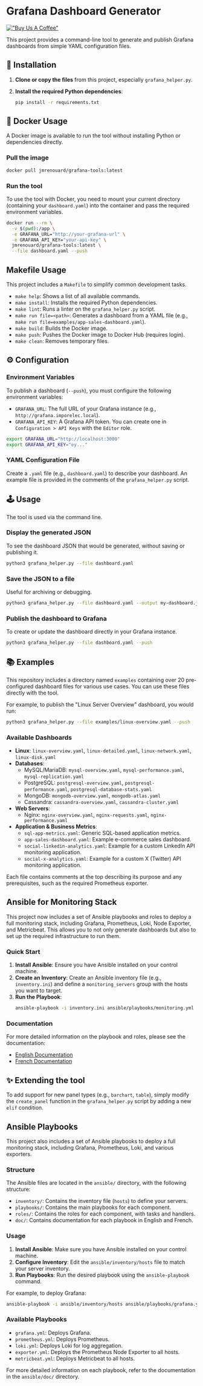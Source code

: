 # Grafana Dashboard Generator

[!["Buy Us A Coffee"](https://www.buymeacoffee.com/assets/img/custom_images/orange_img.png)](https://www.buymeacoffee.com/jmrenouard)

This project provides a command-line tool to generate and publish Grafana dashboards from simple YAML configuration files.

## 🚀 Installation

1.  **Clone or copy the files** from this project, especially `grafana_helper.py`.

2.  **Install the required Python dependencies**:
    ```bash
    pip install -r requirements.txt
    ```

## 🐳 Docker Usage

A Docker image is available to run the tool without installing Python or dependencies directly.

### Pull the image

```bash
docker pull jmrenouard/grafana-tools:latest
```

### Run the tool

To use the tool with Docker, you need to mount your current directory (containing your `dashboard.yaml`) into the container and pass the required environment variables.

```bash
docker run --rm \
  -v $(pwd):/app \
  -e GRAFANA_URL="http://your-grafana-url" \
  -e GRAFANA_API_KEY="your-api-key" \
  jmrenouard/grafana-tools:latest \
  --file dashboard.yaml --push
```

## Makefile Usage

This project includes a `Makefile` to simplify common development tasks.

-   `make help`: Shows a list of all available commands.
-   `make install`: Installs the required Python dependencies.
-   `make lint`: Runs a linter on the `grafana_helper.py` script.
-   `make run file=<path>`: Generates a dashboard from a YAML file (e.g., `make run file=examples/app-sales-dashboard.yaml`).
-   `make build`: Builds the Docker image.
-   `make push`: Pushes the Docker image to Docker Hub (requires login).
-   `make clean`: Removes temporary files.

## ⚙️ Configuration

### Environment Variables

To publish a dashboard (`--push`), you must configure the following environment variables:

-   `GRAFANA_URL`: The full URL of your Grafana instance (e.g., `http://grafana.imporelec.local`).
-   `GRAFANA_API_KEY`: A Grafana API token. You can create one in `Configuration > API Keys` with the `Editor` role.

```bash
export GRAFANA_URL="http://localhost:3000"
export GRAFANA_API_KEY="ey..."
```

### YAML Configuration File

Create a `.yaml` file (e.g., `dashboard.yaml`) to describe your dashboard. An example file is provided in the comments of the `grafana_helper.py` script.

## 🕹️ Usage

The tool is used via the command line.

### Display the generated JSON

To see the dashboard JSON that would be generated, without saving or publishing it.

```bash
python3 grafana_helper.py --file dashboard.yaml
```

### Save the JSON to a file

Useful for archiving or debugging.

```bash
python3 grafana_helper.py --file dashboard.yaml --output my-dashboard.json
```

### Publish the dashboard to Grafana

To create or update the dashboard directly in your Grafana instance.

```bash
python3 grafana_helper.py --file dashboard.yaml --push
```

## 📚 Examples

This repository includes a directory named `examples` containing over 20 pre-configured dashboard files for various use cases. You can use these files directly with the tool.

For example, to publish the "Linux Server Overview" dashboard, you would run:

```bash
python3 grafana_helper.py --file examples/linux-overview.yaml --push
```

### Available Dashboards

*   **Linux**: `linux-overview.yaml`, `linux-detailed.yaml`, `linux-network.yaml`, `linux-disk.yaml`
*   **Databases**:
    *   MySQL/MariaDB: `mysql-overview.yaml`, `mysql-performance.yaml`, `mysql-replication.yaml`
    *   PostgreSQL: `postgresql-overview.yaml`, `postgresql-performance.yaml`, `postgresql-database-stats.yaml`
    *   MongoDB: `mongodb-overview.yaml`, `mongodb-atlas.yaml`
    *   Cassandra: `cassandra-overview.yaml`, `cassandra-cluster.yaml`
*   **Web Servers**:
    *   Nginx: `nginx-overview.yaml`, `nginx-requests.yaml`, `nginx-performance.yaml`
*   **Application & Business Metrics**:
    *   `sql-app-metrics.yaml`: Generic SQL-based application metrics.
    *   `app-sales-dashboard.yaml`: Example e-commerce sales dashboard.
    *   `social-linkedin-analytics.yaml`: Example for a custom LinkedIn API monitoring application.
    *   `social-x-analytics.yaml`: Example for a custom X (Twitter) API monitoring application.

Each file contains comments at the top describing its purpose and any prerequisites, such as the required Prometheus exporter.

## Ansible for Monitoring Stack

This project now includes a set of Ansible playbooks and roles to deploy a full monitoring stack, including Grafana, Prometheus, Loki, Node Exporter, and Metricbeat. This allows you to not only generate dashboards but also to set up the required infrastructure to run them.

### Quick Start

1.  **Install Ansible**: Ensure you have Ansible installed on your control machine.
2.  **Create an Inventory**: Create an Ansible inventory file (e.g., `inventory.ini`) and define a `monitoring_servers` group with the hosts you want to target.
3.  **Run the Playbook**:
    ```bash
    ansible-playbook -i inventory.ini ansible/playbooks/monitoring.yml
    ```

### Documentation

For more detailed information on the playbook and roles, please see the documentation:

-   [English Documentation](./ansible/doc/doc_monitoring.md)
-   [French Documentation](./ansible/doc/doc_monitoring_fr.md)

## ✨ Extending the tool

To add support for new panel types (e.g., `barchart`, `table`), simply modify the `create_panel` function in the `grafana_helper.py` script by adding a new `elif` condition.

##  Ansible Playbooks

This project also includes a set of Ansible playbooks to deploy a full monitoring stack, including Grafana, Prometheus, Loki, and various exporters.

### Structure

The Ansible files are located in the `ansible/` directory, with the following structure:

-   `inventory/`: Contains the inventory file (`hosts`) to define your servers.
-   `playbooks/`: Contains the main playbooks for each component.
-   `roles/`: Contains the roles for each component, with tasks and handlers.
-   `doc/`: Contains documentation for each playbook in English and French.

### Usage

1.  **Install Ansible**: Make sure you have Ansible installed on your control machine.
2.  **Configure Inventory**: Edit the `ansible/inventory/hosts` file to match your server inventory.
3.  **Run Playbooks**: Run the desired playbook using the `ansible-playbook` command.

For example, to deploy Grafana:

```bash
ansible-playbook -i ansible/inventory/hosts ansible/playbooks/grafana.yml
```

### Available Playbooks

-   `grafana.yml`: Deploys Grafana.
-   `prometheus.yml`: Deploys Prometheus.
-   `loki.yml`: Deploys Loki for log aggregation.
-   `exporter.yml`: Deploys the Prometheus Node Exporter to all hosts.
-   `metricbeat.yml`: Deploys Metricbeat to all hosts.

For more detailed information on each playbook, refer to the documentation in the `ansible/doc/` directory.
